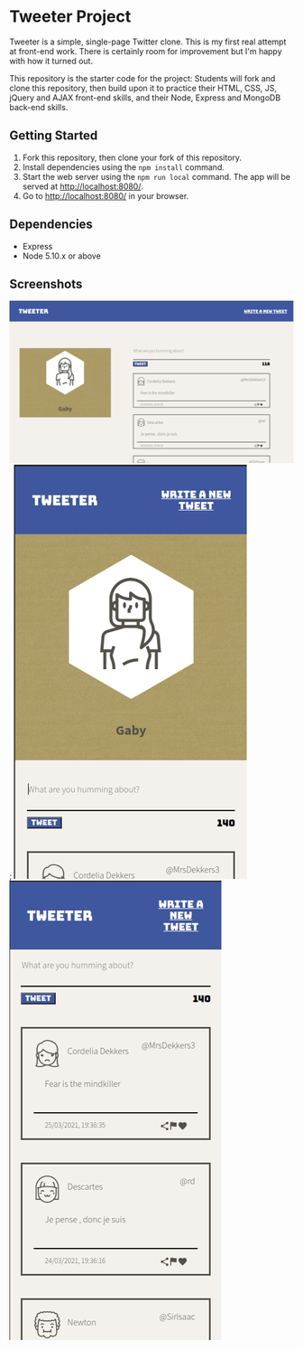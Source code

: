 # Tweeter Project

Tweeter is a simple, single-page Twitter clone. This is my first real attempt at front-end work. There is certainly room for improvement but I'm happy with how it turned out.

This repository is the starter code for the project: Students will fork and clone this repository, then build upon it to practice their HTML, CSS, JS, jQuery and AJAX front-end skills, and their Node, Express and MongoDB back-end skills.

## Getting Started

1. Fork this repository, then clone your fork of this repository.
2. Install dependencies using the `npm install` command.
3. Start the web server using the `npm run local` command. The app will be served at <http://localhost:8080/>.
4. Go to <http://localhost:8080/> in your browser.

## Dependencies

- Express
- Node 5.10.x or above

## Screenshots

!["Screenshot of desktop layout"](https://github.com/gabygab159/tweeter/blob/master/docs/tweeter_desktop.png?raw=true);
!["Screenshot of mobile layout"](https://github.com/gabygab159/tweeter/blob/master/docs/tweeter_mobile.png?raw=true)
!["Screenshot of tweets section mobile"](https://github.com/gabygab159/tweeter/blob/master/docs/tweeter_mobile2.png?raw=true)
